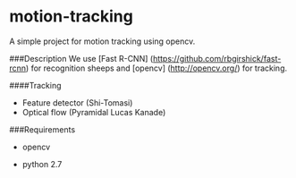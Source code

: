 # motion-tracking
A simple project for motion tracking using opencv. 

###Description
We use [Fast R-CNN] (https://github.com/rbgirshick/fast-rcnn) for recognition sheeps and [opencv] (http://opencv.org/) for tracking.

####Tracking
* Feature detector (Shi-Tomasi)
* Optical flow (Pyramidal Lucas Kanade)

###Requirements

* opencv 

* python 2.7
